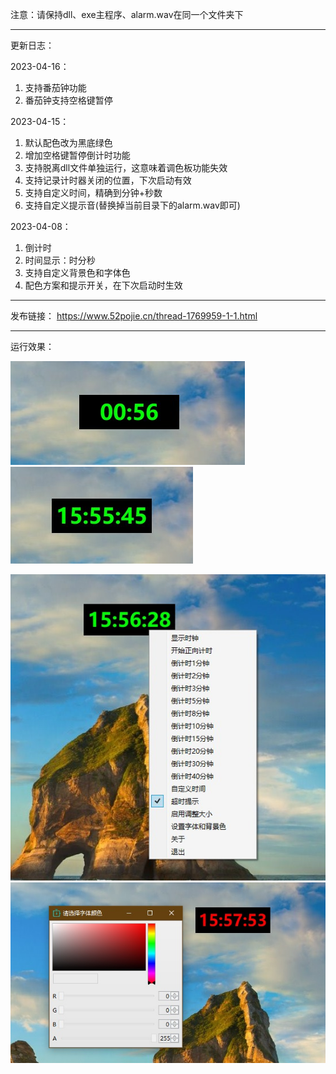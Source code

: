 注意：请保持dll、exe主程序、alarm.wav在同一个文件夹下

------

更新日志：

2023-04-16：
1. 支持番茄钟功能
2. 番茄钟支持空格键暂停

2023-04-15：

1. 默认配色改为黑底绿色
2. 增加空格键暂停倒计时功能
3. 支持脱离dll文件单独运行，这意味着调色板功能失效
4. 支持记录计时器关闭的位置，下次启动有效
5. 支持自定义时间，精确到分钟+秒数
6. 支持自定义提示音(替换掉当前目录下的alarm.wav即可)

2023-04-08：

1. 倒计时
2. 时间显示：时分秒
3. 支持自定义背景色和字体色
4. 配色方案和提示开关，在下次启动时生效

------

发布链接：
https://www.52pojie.cn/thread-1769959-1-1.html

------

运行效果：


![3](3.jpg) ![1](1.jpg)

![2](2.jpg)  ![4](4.jpg)
